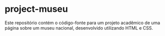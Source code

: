 # project-museu
Este repositório contém o código-fonte para um projeto acadêmico de uma página sobre um museu nacional, desenvolvido utilizando HTML e CSS.

